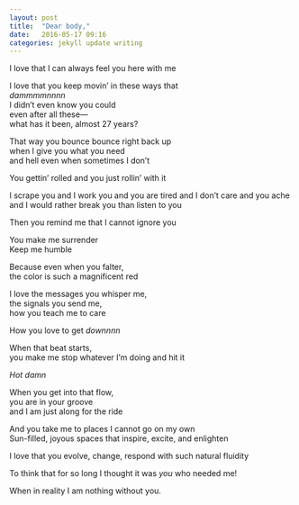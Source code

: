 ```yaml
---
layout: post
title:  "Dear body,"
date:   2016-05-17 09:16
categories: jekyll update writing
---
```

I love that I can always feel you here with me  

I love that you keep movin’ in these ways that   
*dammmmnnnn*  
I didn’t even know you could  
even after all these—  
what has it been, almost 27 years?   

That way you bounce bounce right back up   
when I give you what you need   
and hell even when sometimes I don’t  

You gettin’ rolled and you just rollin’ with it   

I scrape you and I work you and you are tired and I don’t care and you ache and I would   rather break you than listen to you  

Then you remind me that I cannot ignore you  

You make me surrender  
Keep me humble  

Because even when you falter,   
the color is such a magnificent red   

I love the messages you whisper me,   
the signals you send me,   
how you teach me to care  

How you love to get *downnnn*   

When that beat starts,   
you make me stop whatever I’m doing and hit it  

*Hot damn*  

When you get into that flow,   
you are in your groove   
and I am just along for the ride  

And you take me to places I cannot go on my own  
Sun-filled, joyous spaces that inspire, excite, and enlighten  

I love that you evolve, change, respond with such natural fluidity  

To think that for so long I thought it was *you* who needed me!  

When in reality I am nothing without you.   

